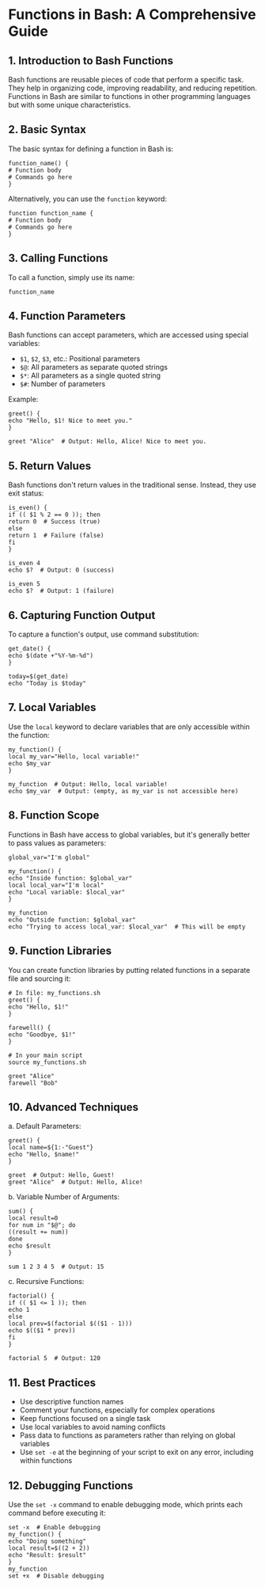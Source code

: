 # Functions in Bash: A Comprehensive Guide

## 1. Introduction to Bash Functions

Bash functions are reusable pieces of code that perform a specific task. They help in organizing code, improving readability, and reducing repetition. Functions in Bash are similar to functions in other programming languages but with some unique characteristics.

## 2. Basic Syntax

The basic syntax for defining a function in Bash is:

```
function_name() {
# Function body
# Commands go here
}
```

Alternatively, you can use the `function` keyword:

```
function function_name {
# Function body
# Commands go here
}
```

## 3. Calling Functions

To call a function, simply use its name:

```
function_name
```

## 4. Function Parameters

Bash functions can accept parameters, which are accessed using special variables:

- `$1`, `$2`, `$3`, etc.: Positional parameters
- `$@`: All parameters as separate quoted strings
- `$*`: All parameters as a single quoted string
- `$#`: Number of parameters

Example:

```
greet() {
echo "Hello, $1! Nice to meet you."
}

greet "Alice"  # Output: Hello, Alice! Nice to meet you.
```

## 5. Return Values

Bash functions don't return values in the traditional sense. Instead, they use exit status:

```
is_even() {
if (( $1 % 2 == 0 )); then
return 0  # Success (true)
else
return 1  # Failure (false)
fi
}

is_even 4
echo $?  # Output: 0 (success)

is_even 5
echo $?  # Output: 1 (failure)
```

## 6. Capturing Function Output

To capture a function's output, use command substitution:

```
get_date() {
echo $(date +"%Y-%m-%d")
}

today=$(get_date)
echo "Today is $today"
```

## 7. Local Variables

Use the `local` keyword to declare variables that are only accessible within the function:

```
my_function() {
local my_var="Hello, local variable!"
echo $my_var
}

my_function  # Output: Hello, local variable!
echo $my_var  # Output: (empty, as my_var is not accessible here)
```

## 8. Function Scope

Functions in Bash have access to global variables, but it's generally better to pass values as parameters:

```
global_var="I'm global"

my_function() {
echo "Inside function: $global_var"
local local_var="I'm local"
echo "Local variable: $local_var"
}

my_function
echo "Outside function: $global_var"
echo "Trying to access local_var: $local_var"  # This will be empty
```

## 9. Function Libraries

You can create function libraries by putting related functions in a separate file and sourcing it:

```
# In file: my_functions.sh
greet() {
echo "Hello, $1!"
}

farewell() {
echo "Goodbye, $1!"
}

# In your main script
source my_functions.sh

greet "Alice"
farewell "Bob"
```

## 10. Advanced Techniques

a. Default Parameters:
```
greet() {
local name=${1:-"Guest"}
echo "Hello, $name!"
}

greet  # Output: Hello, Guest!
greet "Alice"  # Output: Hello, Alice!
```

b. Variable Number of Arguments:
```
sum() {
local result=0
for num in "$@"; do
((result += num))
done
echo $result
}

sum 1 2 3 4 5  # Output: 15
```

c. Recursive Functions:
```
factorial() {
if (( $1 <= 1 )); then
echo 1
else
local prev=$(factorial $(($1 - 1)))
echo $(($1 * prev))
fi
}

factorial 5  # Output: 120
```

## 11. Best Practices

- Use descriptive function names
- Comment your functions, especially for complex operations
- Keep functions focused on a single task
- Use local variables to avoid naming conflicts
- Pass data to functions as parameters rather than relying on global variables
- Use `set -e` at the beginning of your script to exit on any error, including within functions

## 12. Debugging Functions

Use the `set -x` command to enable debugging mode, which prints each command before executing it:

```
set -x  # Enable debugging
my_function() {
echo "Doing something"
local result=$((2 + 2))
echo "Result: $result"
}
my_function
set +x  # Disable debugging
```